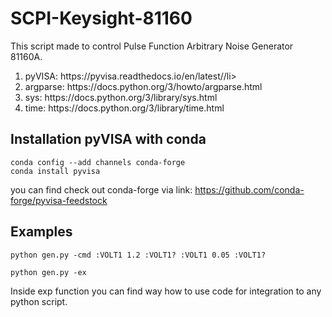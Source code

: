 # SCPI-Keysight-81160

This script made to control Pulse Function Arbitrary Noise Generator 81160A.

<ol>
<li>pyVISA: https://pyvisa.readthedocs.io/en/latest//li>
<li>argparse: https://docs.python.org/3/howto/argparse.html</li>
<li>sys: https://docs.python.org/3/library/sys.html</li>
<li>time: https://docs.python.org/3/library/time.html</li>
</ol> 

## Installation pyVISA with conda

```console
conda config --add channels conda-forge
conda install pyvisa
```
you can find check out conda-forge via link: https://github.com/conda-forge/pyvisa-feedstock

## Examples

```console
python gen.py -cmd :VOLT1 1.2 :VOLT1? :VOLT1 0.05 :VOLT1? 
```

```console
python gen.py -ex
```
Inside exp function you can find way how to use code for integration to any python script. 
